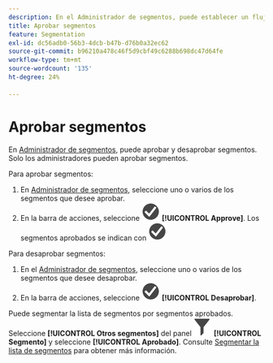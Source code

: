 ```yaml
---
description: En el Administrador de segmentos, puede establecer un flujo de trabajo que incluya la aprobación de segmentos para varios niveles de aplicación, para departamentos específicos o para grupos, y coherente con las políticas de creación de informes.
title: Aprobar segmentos
feature: Segmentation
exl-id: dc56adb0-56b3-4dcb-b47b-d76b0a32ec62
source-git-commit: b96210a478c46f5d9cbf49c6288b698dc47d64fe
workflow-type: tm+mt
source-wordcount: '135'
ht-degree: 24%

---
```


# Aprobar segmentos

En [Administrador de segmentos](seg-manage.md), puede aprobar y desaprobar segmentos. Solo los administradores pueden aprobar segmentos.

Para aprobar segmentos:

1. En [Administrador de segmentos](seg-manage.md), seleccione uno o varios de los segmentos que desee aprobar.
1. En la barra de acciones, seleccione ![CheckmarkCircle](/help/assets/icons/CheckmarkCircle.svg) **[!UICONTROL Approve]**. Los segmentos aprobados se indican con ![CheckmarkCircle](/help/assets/icons/CheckmarkCircle.svg)

Para desaprobar segmentos:

1. En el [Administrador de segmentos](seg-manage.md), seleccione uno o varios de los segmentos que desee desaprobar.
1. En la barra de acciones, seleccione ![CheckmarkCircle](/help/assets/icons/CheckmarkCircle.svg) **[!UICONTROL Desaprobar]**.


Puede segmentar la lista de segmentos por segmentos aprobados. Seleccione **[!UICONTROL Otros segmentos]** del panel ![Segmento](/help/assets/icons/Filter.svg) **[!UICONTROL Segmento]** y seleccione **[!UICONTROL Aprobado]**. Consulte [Segmentar la lista de segmentos](t-seg-filter.md) para obtener más información.
